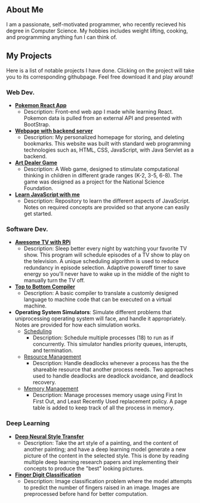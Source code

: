 ## About Me
I am a passionate, self-motivated programmer, who recently recieved his degree in Computer Science. My hobbies includes weight lifting, cooking, and programming anything fun I can think of.

## My Projects
Here is a list of notable projects I have done. Clicking on the project will take you to its corresponding githubpage. Feel free download it and play around!

### Web Dev.
* [**Pokemon React App**](https://kvong.github.io/Learn-JavaScript/#/pokemon/0/)
    - Description: Front-end web app I made while learning React. Pokemon data is pulled from an external API and presented with BootStrap.
* [**Webpage with backend server**](https://github.com/kvong/MyHomePage)
    - Description: My personalized homepage for storing, and deleting bookmarks. This website was built with standard web programming technologies such as, HTML, CSS, JavaScript, with Java Servlet as a backend.
* [**Art Dealer Game**](https://github.com/kvong/Art-Dealer-App)
    - Description: A Web game, designed to stimulate computational thinking in children in different grade ranges (K-2, 3-5, 6-8). The game was designed as a project for the National Science Foundation.
* [**Learn JavaScript with me**](https://github.com/kvong/Learn-JavaScript)
    - Description: Repository to learn the different aspects of JavaScript. Notes on required concepts are provided so that anyone can easily get started.

### Software Dev.
* [**Awesome TV with RPi**](https://github.com/kvong/OSMC-Automation)
    - Description: Sleep better every night by watching your favorite TV show. This program will schedule episodes of a TV show to play on the television. A unique scheduling algorithm is used to reduce redundancy in episode selection. Adaptive poweroff timer to save energy so you'll never have to wake up in the middle of the night to manually turn the TV off.
* [**Top to Bottom Compiler**](https://github.com/kvong/CustomCompiler)
    - Description: A basic compiler to translate a customly designed language to machine code that can be executed on a virtual machine.
* **Operating System Simulators**: Simulate different problems that uniprocessing operating system will face, and handle it appropriately. Notes are provided for how each simulation works.
    * [Scheduling](https://github.com/kvong/Advanced-C-progamming/tree/master/4.OS-SchedulerAlgorithms)
        - Description: Schedule multiple processes (18) to run as if concurrently. This simulator handles priority queues, interupts, and termination.
    * [Resource Management](https://github.com/kvong/Advanced-C-progamming/tree/master/5.OS-ResourceManagement)
        - Description: Handle deadlocks whenever a process has the the shareable resource that another process needs. Two approaches used to handle deadlocks are deadlock avoidance, and deadlock recovery.
    * [Memory Management](https://github.com/kvong/Advanced-C-progamming/tree/master/6.OS-MemoryManagement)
        - Description: Manage processes memory usage using First In First Out, and Least Recently Used replacement policy. A page table is added to keep track of all the process in memory.

### Deep Learning
* [**Deep Neural Style Transfer**](https://github.com/kvong/DeepLearning-NeuralStyleTransfer)
    - Description: Take the art style of a painting, and the content of another painting; and have a deep learning model generate a new picture of the content in the selected style. This is done by reading multiple deep learning research papers and implementing their concepts to produce the "best" looking pictures.
* [**Finger Digit Classification**](https://github.com/kvong/DeepLearning-FingerDigitClassification)
    - Description: Image classification problem where the model attempts to predict the number of fingers raised in an image. Images are preprocessed before hand for better computation.
